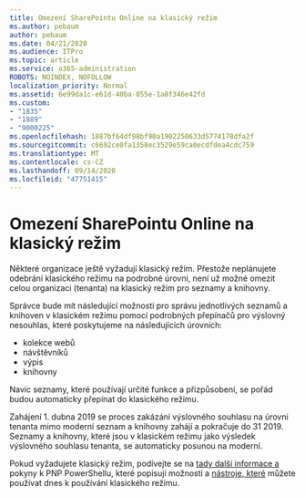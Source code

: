```yaml
---
title: Omezení SharePointu Online na klasický režim
ms.author: pebaum
author: pebaum
ms.date: 04/21/2020
ms.audience: ITPro
ms.topic: article
ms.service: o365-administration
ROBOTS: NOINDEX, NOFOLLOW
localization_priority: Normal
ms.assetid: 6e99da1c-e61d-40ba-855e-1a8f346e42fd
ms.custom:
- "1835"
- "1889"
- "9000225"
ms.openlocfilehash: 1887bf64df98bf90a1902250633d5774178dfa2f
ms.sourcegitcommit: c6692ce0fa1358ec3529e59ca0ecdfdea4cdc759
ms.translationtype: MT
ms.contentlocale: cs-CZ
ms.lasthandoff: 09/14/2020
ms.locfileid: "47751415"
---
```

# <a name="restrict-sharepoint-online-to-classic-mode"></a>Omezení SharePointu Online na klasický režim

Některé organizace ještě vyžadují klasický režim. Přestože neplánujete odebrání klasického režimu na podrobné úrovni, není už možné omezit celou organizaci (tenanta) na klasický režim pro seznamy a knihovny.

Správce bude mít následující možnosti pro správu jednotlivých seznamů a knihoven v klasickém režimu pomocí podrobných přepínačů pro výslovný nesouhlas, které poskytujeme na následujících úrovních:

- kolekce webů
- návštěvníků
- výpis
- knihovny

Navíc seznamy, které používají určité funkce a přizpůsobení, se pořád budou automaticky přepínat do klasického režimu.

Zahájení 1. dubna 2019 se proces zakázání výslovného souhlasu na úrovni tenanta mimo moderní seznam a knihovny zahájí a pokračuje do 31 2019.  Seznamy a knihovny, které jsou v klasickém režimu jako výsledek výslovného souhlasu tenanta, se automaticky posunou na moderní.

Pokud vyžadujete klasický režim, podívejte se na [tady další informace a](https://techcommunity.microsoft.com/t5/Microsoft-SharePoint-Blog/Delivering-SharePoint-modern-experiences/ba-p/315023) pokyny k PNP PowerShellu, které popisují možnosti a [nástroje, které](https://docs.microsoft.com/sharepoint/dev/transform/modernize-userinterface-lists-and-libraries-optout) můžete používat dnes k používání klasického režimu.
